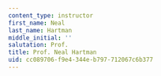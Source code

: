 ```yaml
---
content_type: instructor
first_name: Neal
last_name: Hartman
middle_initial: ''
salutation: Prof.
title: Prof. Neal Hartman
uid: cc089706-f9e4-344e-b797-712067c6b377
---
```

